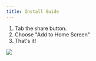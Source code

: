 ```yaml
---
title: Install Guide
---
```


1. Tab the share button.
2. Choose "Add to Home Screen"
3. That's it!

![](/img/guide-ios.webp)
